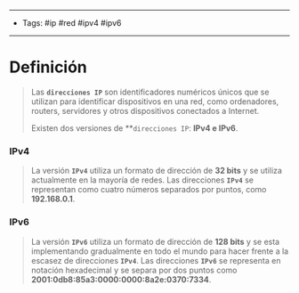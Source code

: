 --------------------
- Tags: #ip #red #ipv4 #ipv6
-----------------------------
# Definición

> Las **`direcciones IP`** son identificadores numéricos únicos que se utilizan para identificar dispositivos en una red, como ordenadores, routers, servidores y otros dispositivos conectados a Internet.
> 
> Existen dos versiones de **`direcciones IP`: **IPv4 e IPv6**.
### IPv4

> La versión **`IPv4`** utiliza un formato de dirección de **32 bits** y se utiliza actualmente en la mayoría de redes. Las direcciones **`IPv4`** se representan como cuatro números separados por puntos, como **192.168.0.1**.

### IPv6

> La versión **`IPv6`** utiliza un formato de dirección de **128 bits** y se esta implementando gradualmente en todo el mundo para hacer frente a la escasez de direcciones **`IPv4`**. Las direcciones **`IPv6`** se representa en notación hexadecimal y se separa por dos puntos como **2001:0db8:85a3:0000:0000:8a2e:0370:7334**.